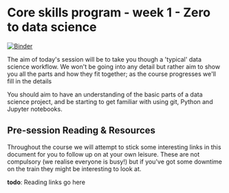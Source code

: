# Core skills program - week 1 - Zero to data science

[![Binder](https://mybinder.org/badge.svg)](https://mybinder.org/v2/gh/core-skills/01-zero-to-data-science.git/master)

The aim of today's session will be to take you though a 'typical' data science workflow. We won't be going into any detail but rather aim to show you all the parts and how they fit together; as the course progresses we'll fill in the details 

You should aim to have an understanding of the basic parts of a data science project, and be starting to get familiar with using git, Python and Jupyter notebooks.

## Pre-session Reading & Resources

Throughout the course we will attempt to stick some interesting links in this document for you to follow up on at your own leisure. These are not compulsory (we realise everyone is busy!) but if you've got some downtime on the train they might be interesting to look at.

**todo**: Reading links go here

